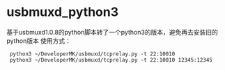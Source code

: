 # usbmuxd_python3
基于usbmuxd1.0.8的python脚本转了一个python3的版本，避免再去安装旧的python版本
使用方式：
```
 python3 ~/DeveloperMK/usbmuxd/tcprelay.py -t 22:10010
 python3 ~/DeveloperMK/usbmuxd/tcprelay.py -t 22:10010 12345:12345
```
